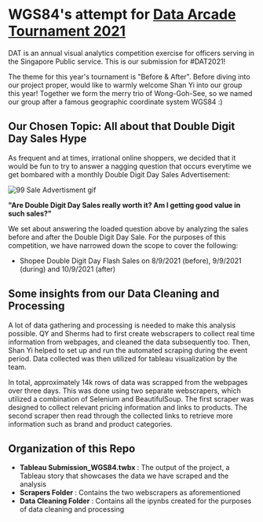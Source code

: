 # WGS84's attempt for [Data Arcade Tournament 2021](https://sites.google.com/dsaid.gov.sg/dat2021)

DAT is an annual visual analytics competition exercise for officers serving in the Singapore Public service. This is our submission for #DAT2021! 

The theme for this year's tournament is "Before & After". Before diving into our project proper, would like to warmly welcome Shan Yi into our group this year! Together we form the merry trio of Wong-Goh-See, so we named our group after a famous geographic coordinate system WGS84 :) 

## Our Chosen Topic: All about that Double Digit Day Sales Hype

As frequent and at times, irrational online shoppers, we decided that it would be fun to try to answer a nagging question that occurs everytime we get bombared with a monthly Double Digit Day Sales Advertisement: 

![99 Sale Advertisment gif](https://steadycompounding.com/wp-content/uploads/2021/08/https___bucketeer-e05bbc84-baa3-437e-9518-adb32be77984.s3.amazonaws.com_public_images_99060ebb-1c53-462e-9b01-eac42541dbce_640x360.gif)

**"Are Double Digit Day Sales really worth it? Am I getting good value in such sales?"** 

We set about answering the loaded question above by analyzing the sales before and after the Double Digit Day Sale. For the purposes of this competition, we have narrowed down the scope to cover the following: 
- Shopee Double Digit Day Flash Sales on 8/9/2021 (before), 9/9/2021 (during) and 10/9/2021 (after)

## Some insights from our Data Cleaning and Processing

A lot of data gathering and processing is needed to make this analysis possible. QY and Sherms had to first create webscrapers to collect real time information from webpages, and cleaned the data subsequently too. Then, Shan Yi helped to set up and run the automated scraping during the event period. Data collected was then utilized for tableau visualization by the team. 

In total, approximately 14k rows of data was scrapped from the webpages over three days. This was done using two separate webscrapers, which utilized a combination of Selenium and BeautifulSoup. The first scraper was designed to collect relevant pricing information and links to products. The second scraper then read through the collected links to retrieve more information such as brand and product categories. 

## Organization of this Repo
  
- **Tableau Submission_WGS84.twbx** : The output of the project, a Tableau story that showcases the data we have scraped and the analysis
- **Scrapers Folder** : Contains the two webscrapers as aforementioned
- **Data Cleaning Folder** : Contains all the ipynbs created for the purposes of data cleaning and processing
